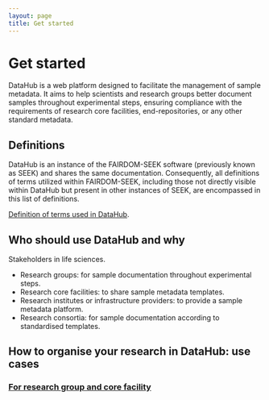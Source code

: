 ```yaml
---
layout: page
title: Get started
---
```


# Get started

DataHub is a web platform designed to facilitate the management of sample metadata. It aims to help scientists and research groups better document samples throughout experimental steps, ensuring compliance with the requirements of research core facilities, end-repositories, or any other standard metadata.

## Definitions

DataHub is an instance of the FAIRDOM-SEEK software (previously known as SEEK) and shares the same documentation. Consequently, all definitions of terms utilized within FAIRDOM-SEEK, including those not directly visible within DataHub but present in other instances of SEEK, are encompassed in this list of definitions.

[Definition of terms used in DataHub](definitions.html).

## Who should use DataHub and why
Stakeholders in life sciences.
* Research groups: for sample documentation throughout experimental steps.
* Research core facilities: to share sample metadata templates.
* Research institutes or infrastructure providers: to provide a sample metadata platform. 
* Research consortia: for sample documentation according to standardised templates.


## How to organise your research in DataHub: use cases
### [For research group and core facility](dh-organise.html#for-research-group-and-core-facility)
<!--### [For research groups](dh-organise.html#for-research-groups)-->
<!--### [For research core facilities](dh-organise.html#for-research-core-facilities)-->

